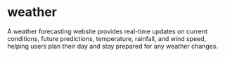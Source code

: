 # weather
A weather forecasting website provides real-time updates on current conditions, future predictions, temperature, rainfall, and wind speed, helping users plan their day and stay prepared for any weather changes.
